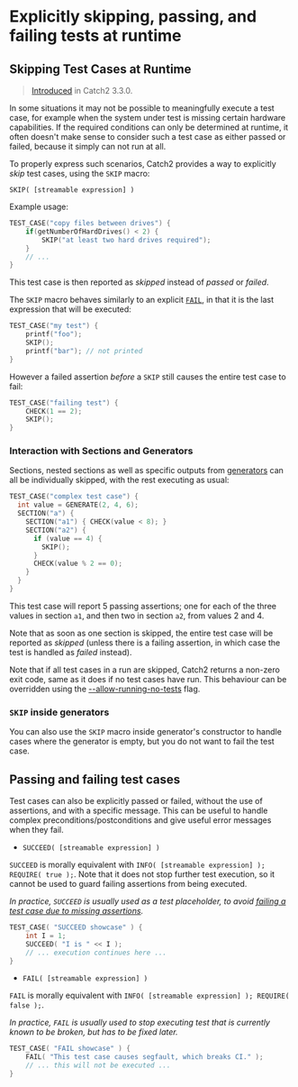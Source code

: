 <a id="top"></a>
# Explicitly skipping, passing, and failing tests at runtime

## Skipping Test Cases at Runtime

> [Introduced](https://github.com/catchorg/Catch2/pull/2360) in Catch2 3.3.0.

In some situations it may not be possible to meaningfully execute a test case,
for example when the system under test is missing certain hardware capabilities.
If the required conditions can only be determined at runtime, it often
doesn't make sense to consider such a test case as either passed or failed,
because it simply can not run at all.

To properly express such scenarios, Catch2 provides a way to explicitly
_skip_ test cases, using the `SKIP` macro:

```
SKIP( [streamable expression] )
```

Example usage:

```c++
TEST_CASE("copy files between drives") {
    if(getNumberOfHardDrives() < 2) {
        SKIP("at least two hard drives required");
    }
    // ...
}
```

This test case is then reported as _skipped_ instead of _passed_ or _failed_.

The `SKIP` macro behaves similarly to an explicit [`FAIL`](#passing-and-failing-test-cases),
in that it is the last expression that will be executed:

```c++
TEST_CASE("my test") {
    printf("foo");
    SKIP();
    printf("bar"); // not printed
}
```

However a failed assertion _before_ a `SKIP` still causes the entire
test case to fail:

```c++
TEST_CASE("failing test") {
    CHECK(1 == 2);
    SKIP();
}
```

### Interaction with Sections and Generators

Sections, nested sections as well as specific outputs from [generators](generators.md#top)
can all be individually skipped, with the rest executing as usual:

```c++
TEST_CASE("complex test case") {
  int value = GENERATE(2, 4, 6);
  SECTION("a") {
    SECTION("a1") { CHECK(value < 8); }
    SECTION("a2") {
      if (value == 4) {
        SKIP();
      }
      CHECK(value % 2 == 0);
    }
  }
}
```

This test case will report 5 passing assertions; one for each of the three
values in section `a1`, and then two in section `a2`, from values 2 and 4.

Note that as soon as one section is skipped, the entire test case will
be reported as _skipped_ (unless there is a failing assertion, in which
case the test is handled as _failed_ instead).

Note that if all test cases in a run are skipped, Catch2 returns a non-zero
exit code, same as it does if no test cases have run. This behaviour can
be overridden using the [--allow-running-no-tests](command-line.md#no-tests-override)
flag.

### `SKIP` inside generators

You can also use the `SKIP` macro inside generator's constructor to handle
cases where the generator is empty, but you do not want to fail the test
case.


## Passing and failing test cases

Test cases can also be explicitly passed or failed, without the use of
assertions, and with a specific message. This can be useful to handle
complex preconditions/postconditions and give useful error messages
when they fail.

* `SUCCEED( [streamable expression] )`

`SUCCEED` is morally equivalent with `INFO( [streamable expression] ); REQUIRE( true );`.
Note that it does not stop further test execution, so it cannot be used
to guard failing assertions from being executed.

_In practice, `SUCCEED` is usually used as a test placeholder, to avoid
[failing a test case due to missing assertions](command-line.md#warnings)._

```cpp
TEST_CASE( "SUCCEED showcase" ) {
    int I = 1;
    SUCCEED( "I is " << I );
    // ... execution continues here ...
}
```

* `FAIL( [streamable expression] )`

`FAIL` is morally equivalent with `INFO( [streamable expression] ); REQUIRE( false );`.

_In practice, `FAIL` is usually used to stop executing test that is currently
known to be broken, but has to be fixed later._

```cpp
TEST_CASE( "FAIL showcase" ) {
    FAIL( "This test case causes segfault, which breaks CI." );
    // ... this will not be executed ...
}
```



